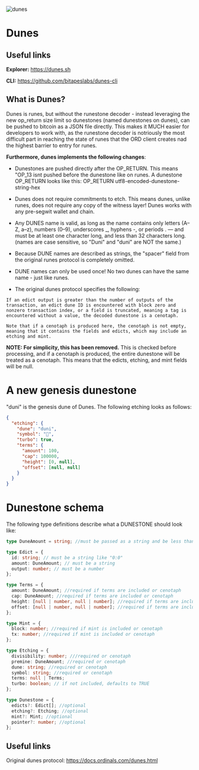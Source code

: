 ![dunes](https://github.com/user-attachments/assets/151acbc4-8668-43b8-aae7-131f3a5bed09)

# Dunes

## Useful links

**Explorer:** https://dunes.sh

**CLI:** https://github.com/bitapeslabs/dunes-cli

## What is Dunes?

Dunes is runes, but without the runestone decoder - instead leveraging the new op_return size limit so dunestones (named dunestones on dunes), can be pushed to
bitcoin as a JSON file directly. This makes it MUCH easier for developers to work with, as the runestone decoder is notriously the most difficult part in reaching
the state of runes that the ORD client creates nad the highest barrier to entry for runes.

**Furthermore, dunes implements the following changes**:

- Dunestones are pushed directly after the OP_RETURN. This means "OP_13 isnt pushed before the dunestone like on runes. A dunestone OP_RETURN looks like this:
  OP_RETURN utf8-encoded-dunestone-string-hex

- Dunes does not require commitments to etch. This means dunes, unlike runes, does not require any copy of the witness layer! Dunes works with any pre-segwit
  wallet and chain.

- Any DUNES name is valid, as long as the name contains only letters (A–Z, a–z), numbers (0–9), underscores \_, hyphens -, or periods . — and must be at least one character long, and less than 32 characters long. (names are case sensitive, so "Duni" and "duni" are NOT the same.)

- Because DUNE names are described as strings, the "spacer" field from the original runes protocol is completely omitted.

- DUNE names can only be used once! No two dunes can have the same name - just like runes.

- The original dunes protocol specifies the following:

```
If an edict output is greater than the number of outputs of the transaction, an edict dune ID is encountered with block zero and nonzero transaction index, or a field is truncated, meaning a tag is encountered without a value, the decoded dunestone is a cenotaph.

Note that if a cenotaph is produced here, the cenotaph is not empty, meaning that it contains the fields and edicts, which may include an etching and mint.
```

**NOTE: For simplicity, this has been removed.** This is checked before processing, and if a cenotaph is produced, the entire dunestone will be treated as a cenotaph. This means that the edicts, etching, and mint fields will be null.

# A new genesis dunestone

"duni" is the genesis dune of Dunes. The following etching looks as follows:

```json
{
  "etching": {
    "dune": "duni",
    "symbol": "🌵",
    "turbo": true,
    "terms": {
      "amount": 100,
      "cap": 100000,
      "height": [0, null],
      "offset": [null, null]
    }
  }
}
```

# Dunestone schema

The following type definitions describe what a DUNESTONE should look like:

```ts
type DuneAmount = string; //must be passed as a string and be less than u128::MAX

type Edict = {
  id: string; // must be a string like "0:0"
  amount: DuneAmount; // must be a string
  output: number; // must be a number
};

type Terms = {
  amount: DuneAmount; //required if terms are included or cenotaph
  cap: DuneAmount; //required if terms are included or cenotaph
  height: [null | number, null | number]; //required if terms are included or cenotaph
  offset: [null | number, null | number]; //required if terms are included or cenotaph
};

type Mint = {
  block: number; //required if mint is included or cenotaph
  tx: number; //required if mint is included or cenotaph
};

type Etching = {
  divisibility: number; ///required or cenotaph
  premine: DuneAmount; //required or cenotaph
  dune: string; //required or cenotaph
  symbol: string; //required or cenotaph
  terms: null | Terms;
  turbo: boolean; // if not included, defaults to TRUE
};

type Dunestone = {
  edicts?: Edict[]; //optional
  etching?: Etching; //optional
  mint?: Mint; //optional
  pointer?: number; //optional
};
```

## Useful links

Original dunes protocol: https://docs.ordinals.com/dunes.html
